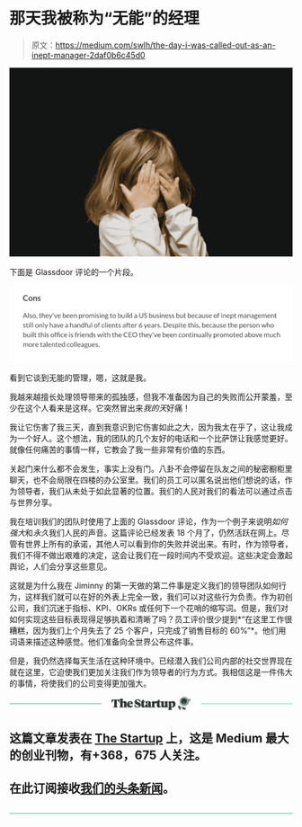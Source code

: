 # 那天我被称为“无能”的经理

> 原文：<https://medium.com/swlh/the-day-i-was-called-out-as-an-inept-manager-2daf0b6c45d0>

![](img/f45fa49f9a1f9050c64db9819ee5f76c.png)

下面是 Glassdoor 评论的一个片段。

![](img/7a1c8e502c5ecc2c89345cfadef0417a.png)

看到它谈到无能的管理，嗯，这就是我。

我越来越擅长处理领导带来的孤独感，但我不准备因为自己的失败而公开蒙羞，至少在这个人看来是这样。它突然冒出来*我的天*好痛！

我让它伤害了我三天，直到我意识到它伤害如此之大，因为我太在乎了，这让我成为一个好人。这个想法，我的团队的几个友好的电话和一个比萨饼让我感觉更好。就像任何痛苦的事情一样，它教会了我一些非常有价值的东西。

关起门来什么都不会发生，事实上没有门。八卦不会停留在队友之间的秘密橱柜里聊天，也不会局限在四楼的办公室里。我们的员工可以匿名说出他们想说的话，作为领导者，我们从未处于如此显著的位置。我们的人民对我们的看法可以通过点击与世界分享。

我在培训我们的团队时使用了上面的 Glassdoor 评论，作为一个例子来说明*如何强大*和*永久*我们人民的声音。这篇评论已经发表 18 个月了，仍然活跃在网上。尽管有世界上所有的承诺，其他人可以看到你的失败并说出来。有时，作为领导者，我们不得不做出艰难的决定，这会让我们在一段时间内不受欢迎。这些决定会激起舆论，人们会分享这些意见。

这就是为什么我在 Jiminny 的第一天做的第二件事是定义我们的领导团队如何行为，这样我们就可以在好的外表上完全一致，我们可以对这些行为负责。作为初创公司，我们沉迷于指标、KPI、OKRs 或任何下一个花哨的缩写词。但是，我们对如何实现这些目标表现得足够执着和清晰了吗？员工评价很少提到*“在这里工作很糟糕，因为我们上个月失去了 25 个客户，只完成了销售目标的 60%”*。他们用词语来描述这种感觉。他们准备向全世界公布这件事。

但是，我仍然选择每天生活在这种环境中。已经潜入我们公司内部的社交世界现在就在这里，它迫使我们更加关注我们作为领导者的行为方式。我相信这是一件伟大的事情，将使我们的公司变得更加强大。

[![](img/308a8d84fb9b2fab43d66c117fcc4bb4.png)](https://medium.com/swlh)

## 这篇文章发表在 [The Startup](https://medium.com/swlh) 上，这是 Medium 最大的创业刊物，有+368，675 人关注。

## 在此订阅接收[我们的头条新闻](http://growthsupply.com/the-startup-newsletter/)。

[![](img/b0164736ea17a63403e660de5dedf91a.png)](https://medium.com/swlh)
